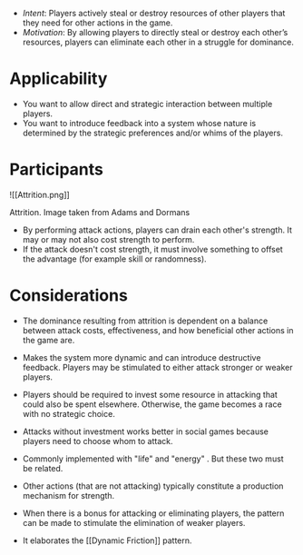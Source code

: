 * *Intent*: Players actively steal or destroy resources of other players that they need for other actions in the game.
* *Motivation*: By allowing players to directly steal or destroy each other’s resources, players can eliminate each other in a struggle for dominance.
# Applicability
* You want to allow direct and strategic interaction between multiple players.
* You want to introduce feedback into a system whose nature is determined by the strategic preferences and/or whims of the players.
# Participants 

![[Attrition.png]]
<figcaption> Attrition. Image taken from Adams and Dormans </figcaption>

* By performing attack actions, players can drain each other's strength. It may or may not also cost strength to perform. 
* If the attack doesn't cost strength, it must involve something to offset the advantage (for example skill or randomness). 

# Considerations
* The dominance resulting from attrition is dependent on a balance between attack costs, effectiveness, and how beneficial other actions in the game are. 
* Makes the system more dynamic and can introduce destructive feedback. Players may be stimulated to either attack stronger or weaker players. 

* Players should be required to invest some resource in attacking that could also be spent elsewhere. Otherwise, the game becomes a race with no strategic choice. 
* Attacks without investment works better in social games because players need to choose whom to attack.
* Commonly implemented with "life" and "energy" . But these two must be related. 
* Other actions (that are not attacking) typically constitute a production mechanism for strength. 

* When there is a bonus for attacking or eliminating players, the pattern can be made to stimulate the elimination of weaker players.

* It elaborates the [[Dynamic Friction]] pattern. 